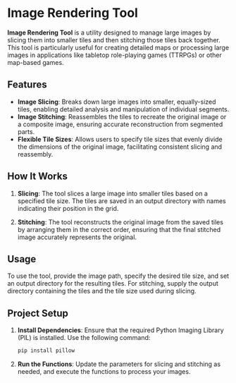 # Image Rendering Tool

**Image Rendering Tool** is a utility designed to manage large images by slicing them into smaller tiles and then stitching those tiles back together. This tool is particularly useful for creating detailed maps or processing large images in applications like tabletop role-playing games (TTRPGs) or other map-based games.

## Features

- **Image Slicing**: Breaks down large images into smaller, equally-sized tiles, enabling detailed analysis and manipulation of individual segments.
- **Image Stitching**: Reassembles the tiles to recreate the original image or a composite image, ensuring accurate reconstruction from segmented parts.
- **Flexible Tile Sizes**: Allows users to specify tile sizes that evenly divide the dimensions of the original image, facilitating consistent slicing and reassembly.

## How It Works

1. **Slicing**: The tool slices a large image into smaller tiles based on a specified tile size. The tiles are saved in an output directory with names indicating their position in the grid.

2. **Stitching**: The tool reconstructs the original image from the saved tiles by arranging them in the correct order, ensuring that the final stitched image accurately represents the original.

## Usage

To use the tool, provide the image path, specify the desired tile size, and set an output directory for the resulting tiles. For stitching, supply the output directory containing the tiles and the tile size used during slicing.

## Project Setup

1. **Install Dependencies**: Ensure that the required Python Imaging Library (PIL) is installed. Use the following command:

    ```bash
    pip install pillow
    ```

2. **Run the Functions**: Update the parameters for slicing and stitching as needed, and execute the functions to process your images.
